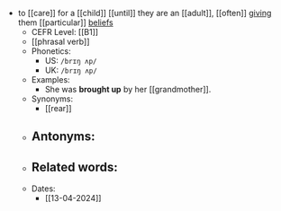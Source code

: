 - to [[care]] for a [[child]] [[until]] they are an [[adult]], [[often]] [giving](give) them [[particular]] [beliefs](belief)
	- CEFR Level: [[B1]]
	- [[phrasal verb]]
	- Phonetics:
		- US: `/brɪŋ ʌp/`
		- UK: `/brɪŋ ʌp/`
	- Examples:
		- She was **brought up** by her [[grandmother]].
	- Synonyms:
		- [[rear]]
	- Antonyms:
		-
	- Related words:
		-
	- Dates:
		- [[13-04-2024]]
